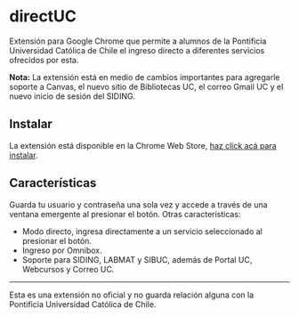 # directUC
Extensión para Google Chrome que permite a alumnos de la Pontificia Universidad Católica de Chile el ingreso directo a diferentes servicios ofrecidos por esta.

**Nota:** La extensión está en medio de cambios importantes para agregarle soporte a Canvas, el nuevo sitio de Bibliotecas UC, el correo Gmail UC y el nuevo inicio de sesión del SIDING.

## Instalar

La extensión está disponible en la Chrome Web Store, [haz click acá para instalar](https://chrome.google.com/webstore/detail/directuc/leflipcmaokfjdgpemeimelohgfdbdca).

## Características
Guarda tu usuario y contraseña una sola vez y accede a través de una ventana emergente al presionar el botón.
Otras características:

* Modo directo, ingresa directamente a un servicio seleccionado al presionar el botón.
* Ingreso por Omnibox.
* Soporte para SIDING, LABMAT y SIBUC, además de Portal UC, Webcursos y Correo UC.
___

Esta es una extensión no oficial y no guarda relación alguna con la Pontificia Universidad Católica de Chile.
